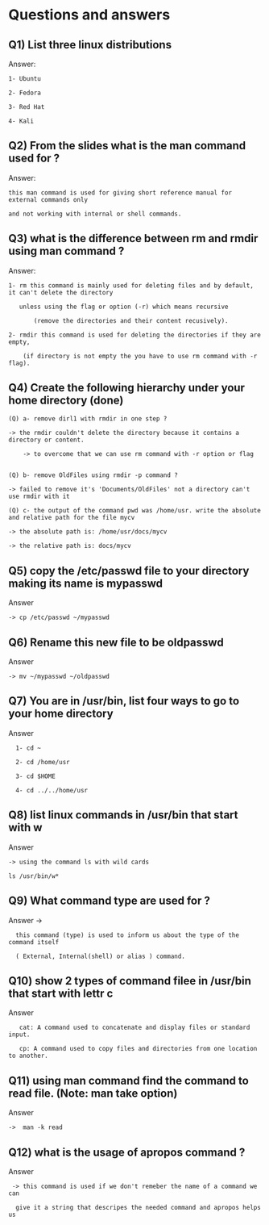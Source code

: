# Questions and answers 

## Q1) List three linux distributions 


Answer:

	1- Ubuntu
 
	2- Fedora
 
	3- Red Hat 
 
	4- Kali
	
## Q2) From the slides what is the man command used for ? 

Answer: 

	this man command is used for giving short reference manual for external commands only
 
	and not working with internal or shell commands.
	

## Q3) what is the difference between rm and rmdir using man command ? 

Answer: 

	1- rm this command is mainly used for deleting files and by default, it can't delete the directory
 
	   unless using the flag or option (-r) which means recursive 
    
           (remove the directories and their content recusively).
	
	2- rmdir this command is used for deleting the directories if they are empty,
 
		(if directory is not empty the you have to use rm command with -r flag).
		

## Q4) Create the following hierarchy under your home directory (done)
	
    (Q) a- remove dirl1 with rmdir in one step ? 

	-> the rmdir couldn't delete the directory because it contains a directory or content. 

        -> to overcome that we can use rm command with -r option or flag

	
    (Q) b- remove OldFiles using rmdir -p command ? 
    
	-> failed to remove it's 'Documents/OldFiles' not a directory can't use rmdir with it 

    (Q) c- the output of the command pwd was /home/usr. write the absolute and relative path for the file mycv

	-> the absolute path is: /home/usr/docs/mycv

	-> the relative path is: docs/mycv


## Q5) copy the /etc/passwd file to your directory making its name is mypasswd

Answer  

	-> cp /etc/passwd ~/mypasswd



## Q6) Rename this new file to be oldpasswd

Answer 

	-> mv ~/mypasswd ~/oldpasswd



## Q7) You are in /usr/bin, list four ways to go to your home directory 
	
Answer 

	  1- cd ~
   
	  2- cd /home/usr
   
	  3- cd $HOME
   
	  4- cd ../../home/usr



## Q8) list linux commands in /usr/bin that start with w

Answer 

	-> using the command ls with wild cards 
		
	ls /usr/bin/w*
	 
	 
	 
## Q9) What command type are used for ? 

Answer -> 

	  this command (type) is used to inform us about the type of the command itself
   
	  ( External, Internal(shell) or alias ) command.
	  
	  	
	  

## Q10) show 2 types of command filee in /usr/bin that start with lettr c 

Answer 

	   cat: A command used to concatenate and display files or standard input.
    
	   cp: A command used to copy files and directories from one location to another.
	

## Q11) using man command find the command to read file. (Note: man take option)

Answer 

	->  man -k read 

## Q12) what is the usage of apropos command ?

Answer 

	 -> this command is used if we don't remeber the name of a command we can 
   
	  give it a string that descripes the needed command and apropos helps us 
	
